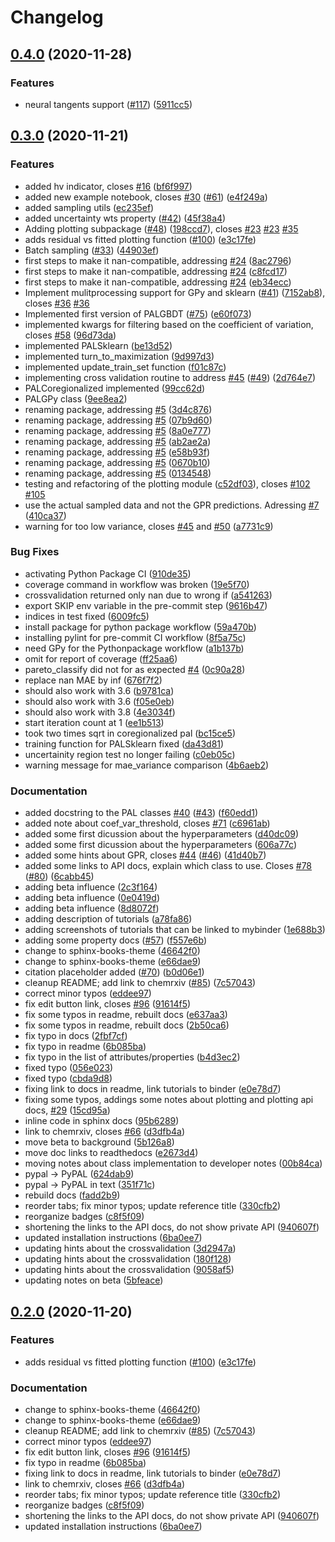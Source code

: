 # Changelog

## [0.4.0](https://www.github.com/kjappelbaum/pyepal/compare/v0.3.0...v0.4.0) (2020-11-28)


### Features

* neural tangents support ([#117](https://www.github.com/kjappelbaum/pyepal/issues/117)) ([5911cc5](https://www.github.com/kjappelbaum/pyepal/commit/5911cc5b7a06d1667f7a879d2fff37ecbdd76c37))

## [0.3.0](https://www.github.com/kjappelbaum/pyepal/compare/v1.0.0...v0.3.0) (2020-11-21)


### Features

* added hv indicator, closes [#16](https://www.github.com/kjappelbaum/pyepal/issues/16) ([bf6f997](https://www.github.com/kjappelbaum/pyepal/commit/bf6f9971bb77560e40da284aa618a661245bb7ee))
* added new example notebook, closes [#30](https://www.github.com/kjappelbaum/pyepal/issues/30) ([#61](https://www.github.com/kjappelbaum/pyepal/issues/61)) ([e4f249a](https://www.github.com/kjappelbaum/pyepal/commit/e4f249ad728375ad9d1694b6896f5be6aae48410))
* added sampling utils ([ec235ef](https://www.github.com/kjappelbaum/pyepal/commit/ec235ef4dc7b10400195e57896c3fa4a4c4cbac0))
* added uncertainty wts property ([#42](https://www.github.com/kjappelbaum/pyepal/issues/42)) ([45f38a4](https://www.github.com/kjappelbaum/pyepal/commit/45f38a4667d0bebbfa431c60fe8b81fbd5616ae5))
* Adding plotting subpackage ([#48](https://www.github.com/kjappelbaum/pyepal/issues/48)) ([198ccd7](https://www.github.com/kjappelbaum/pyepal/commit/198ccd7e5ba7c2f46e2074498bd32eabde66b7f1)), closes [#23](https://www.github.com/kjappelbaum/pyepal/issues/23) [#23](https://www.github.com/kjappelbaum/pyepal/issues/23) [#35](https://www.github.com/kjappelbaum/pyepal/issues/35)
* adds residual vs fitted plotting function ([#100](https://www.github.com/kjappelbaum/pyepal/issues/100)) ([e3c17fe](https://www.github.com/kjappelbaum/pyepal/commit/e3c17fefbc2db3011964a5eee5d061506c4bb776))
* Batch sampling ([#33](https://www.github.com/kjappelbaum/pyepal/issues/33)) ([44903ef](https://www.github.com/kjappelbaum/pyepal/commit/44903ef47f8208b6b140ba2662d4f4a79b8d98b1))
* first steps to make it nan-compatible, addressing [#24](https://www.github.com/kjappelbaum/pyepal/issues/24) ([8ac2796](https://www.github.com/kjappelbaum/pyepal/commit/8ac2796abac91ba12895e7ee69ca6bd7b22cf3d4))
* first steps to make it nan-compatible, addressing [#24](https://www.github.com/kjappelbaum/pyepal/issues/24) ([c8fcd17](https://www.github.com/kjappelbaum/pyepal/commit/c8fcd17ac6944f5336792f8826b3f3e0a1566f2f))
* first steps to make it nan-compatible, addressing [#24](https://www.github.com/kjappelbaum/pyepal/issues/24) ([eb34ecc](https://www.github.com/kjappelbaum/pyepal/commit/eb34eccbdc9803bc9417a4b6917e93d93b3bd9da))
* Implement mulitprocessing support for GPy and sklearn ([#41](https://www.github.com/kjappelbaum/pyepal/issues/41)) ([7152ab8](https://www.github.com/kjappelbaum/pyepal/commit/7152ab8c14830a5e1567caf5bdc13451cadfa12c)), closes [#36](https://www.github.com/kjappelbaum/pyepal/issues/36) [#36](https://www.github.com/kjappelbaum/pyepal/issues/36)
* Implemented first version of PALGBDT ([#75](https://www.github.com/kjappelbaum/pyepal/issues/75)) ([e60f073](https://www.github.com/kjappelbaum/pyepal/commit/e60f07375f5cd5296f4776637641ce498a8f90fe))
* implemented kwargs for filtering based on the coefficient of variation, closes [#58](https://www.github.com/kjappelbaum/pyepal/issues/58) ([96d73da](https://www.github.com/kjappelbaum/pyepal/commit/96d73daba5817b311f2b6f42928ac0e8687597ba))
* implemented PALSklearn ([be13d52](https://www.github.com/kjappelbaum/pyepal/commit/be13d52c3260f2a5d85e85ba6512f9ba0261d511))
* implemented turn_to_maximization ([9d997d3](https://www.github.com/kjappelbaum/pyepal/commit/9d997d3047a0ca5db8b46ea456750f00364e9727))
* implemented update_train_set function ([f01c87c](https://www.github.com/kjappelbaum/pyepal/commit/f01c87cd48eec60703757457b8407208d37b37ae))
* implementing cross validation routine to address [#45](https://www.github.com/kjappelbaum/pyepal/issues/45) ([#49](https://www.github.com/kjappelbaum/pyepal/issues/49)) ([2d764e7](https://www.github.com/kjappelbaum/pyepal/commit/2d764e78185db96be0a9dbcd5cec86ed00e326a0))
* PALCoregionalized implemented ([99cc62d](https://www.github.com/kjappelbaum/pyepal/commit/99cc62d7fe62c95856c78c7b4db110be36ee9e03))
* PALGPy class ([9ee8ea2](https://www.github.com/kjappelbaum/pyepal/commit/9ee8ea22eb0b0e0daa65f168e45bcc497b9e8898))
* renaming package, addressing [#5](https://www.github.com/kjappelbaum/pyepal/issues/5) ([3d4c876](https://www.github.com/kjappelbaum/pyepal/commit/3d4c876e6c7ffff54da5214f2ea5e24e1c042445))
* renaming package, addressing [#5](https://www.github.com/kjappelbaum/pyepal/issues/5) ([07b9d60](https://www.github.com/kjappelbaum/pyepal/commit/07b9d60e715dadaa42dffee5994b30514794f5c9))
* renaming package, addressing [#5](https://www.github.com/kjappelbaum/pyepal/issues/5) ([8a0e777](https://www.github.com/kjappelbaum/pyepal/commit/8a0e7777f64a5d4239a26151aa27607ac669b65a))
* renaming package, addressing [#5](https://www.github.com/kjappelbaum/pyepal/issues/5) ([ab2ae2a](https://www.github.com/kjappelbaum/pyepal/commit/ab2ae2a3d67ca342cffc08c088082ddb0d225e5b))
* renaming package, addressing [#5](https://www.github.com/kjappelbaum/pyepal/issues/5) ([e58b93f](https://www.github.com/kjappelbaum/pyepal/commit/e58b93f529c9ede817f43c5e0682c6bc4e8710f4))
* renaming package, addressing [#5](https://www.github.com/kjappelbaum/pyepal/issues/5) ([0670b10](https://www.github.com/kjappelbaum/pyepal/commit/0670b1072bcc0abb2a7aff361841649a1f2d2176))
* renaming package, addressing [#5](https://www.github.com/kjappelbaum/pyepal/issues/5) ([0134548](https://www.github.com/kjappelbaum/pyepal/commit/0134548e7c1cc30bea1977cb1f1ad49912facbb8))
* testing and refactoring of the plotting module ([c52df03](https://www.github.com/kjappelbaum/pyepal/commit/c52df03a9f89acf0f063b0eb674d2349916c5d06)), closes [#102](https://www.github.com/kjappelbaum/pyepal/issues/102) [#105](https://www.github.com/kjappelbaum/pyepal/issues/105)
* use the actual sampled data and not the GPR predictions. Adressing [#7](https://www.github.com/kjappelbaum/pyepal/issues/7) ([410ca37](https://www.github.com/kjappelbaum/pyepal/commit/410ca378998e87942b6770f2ef1014fa485e7615))
* warning for too low variance, closes [#45](https://www.github.com/kjappelbaum/pyepal/issues/45) and [#50](https://www.github.com/kjappelbaum/pyepal/issues/50) ([a7731c9](https://www.github.com/kjappelbaum/pyepal/commit/a7731c917b146fbb2d9728ecc6c1061a3e574bd0))


### Bug Fixes

* activating Python Package CI ([910de35](https://www.github.com/kjappelbaum/pyepal/commit/910de354aa19578b7efd1643e9f14bd3b98525b1))
* coverage command in workflow was broken ([19e5f70](https://www.github.com/kjappelbaum/pyepal/commit/19e5f7072b1d4f7ab4ab0bc328931483a37b6cab))
* crossvalidation returned only nan due to wrong if ([a541263](https://www.github.com/kjappelbaum/pyepal/commit/a541263f70ffd1a1b8ee418dc11395ee6adca648))
* export SKIP env variable in the pre-commit step ([9616b47](https://www.github.com/kjappelbaum/pyepal/commit/9616b475d7ae2887b8a424ecabb212d49fa56b9c))
* indices in test fixed ([6009fc5](https://www.github.com/kjappelbaum/pyepal/commit/6009fc5765a56d3f8b387ede9a4e08dfe7e70414))
* install package for python package workflow ([59a470b](https://www.github.com/kjappelbaum/pyepal/commit/59a470bbaec06c5aeed270ab01cc1865651b833d))
* installing pylint for pre-commit CI workflow ([8f5a75c](https://www.github.com/kjappelbaum/pyepal/commit/8f5a75c21b431f87ba69de33e0a3ee20d299dbe2))
* need GPy for the Pythonpackage workflow ([a1b137b](https://www.github.com/kjappelbaum/pyepal/commit/a1b137be9d49b496112c131a975cbf6d010994bb))
* omit for report of coverage ([ff25aa6](https://www.github.com/kjappelbaum/pyepal/commit/ff25aa6fea064eb1f741b8d1a6dd5a26296be3bd))
* pareto_classify did not for as expected [#4](https://www.github.com/kjappelbaum/pyepal/issues/4) ([0c90a28](https://www.github.com/kjappelbaum/pyepal/commit/0c90a283193c10b70540fba4cdff3b34cc700695))
* replace nan MAE by inf ([676f7f2](https://www.github.com/kjappelbaum/pyepal/commit/676f7f2d17e8341bb4a59b166c37b2892e69c80c))
* should also work with 3.6 ([b9781ca](https://www.github.com/kjappelbaum/pyepal/commit/b9781cadc4503303f748c74c142039e428a71d8c))
* should also work with 3.6 ([f05e0eb](https://www.github.com/kjappelbaum/pyepal/commit/f05e0eb306e9ab57bfc83132f72ad7cd7131d487))
* should also work with 3.8 ([4e3034f](https://www.github.com/kjappelbaum/pyepal/commit/4e3034f14e1c40508c70db00a884718ce2b35623))
* start iteration count at 1 ([ee1b513](https://www.github.com/kjappelbaum/pyepal/commit/ee1b5130837728be7e38e206350f812974aff2d4))
* took two times sqrt in coregionalized pal ([bc15ce5](https://www.github.com/kjappelbaum/pyepal/commit/bc15ce5476e22d730c07a7988f199aae66203a21))
* training function for PALSklearn fixed ([da43d81](https://www.github.com/kjappelbaum/pyepal/commit/da43d81849a32e07d44eb152c74127432e85d368))
* uncertainity region test no longer failing ([c0eb05c](https://www.github.com/kjappelbaum/pyepal/commit/c0eb05c8ad78d7ebebd1a228e43eb6107fcc93ec))
* warning message for mae_variance comparison ([4b6aeb2](https://www.github.com/kjappelbaum/pyepal/commit/4b6aeb2d09bced9ec8e822ca737f143d7e35b70d))


### Documentation

* added docstring to the PAL classes [#40](https://www.github.com/kjappelbaum/pyepal/issues/40) ([#43](https://www.github.com/kjappelbaum/pyepal/issues/43)) ([f60edd1](https://www.github.com/kjappelbaum/pyepal/commit/f60edd1a259b41fb18ad4d2988d4d6a5c9476616))
* added note about coef_var_threshold, closes [#71](https://www.github.com/kjappelbaum/pyepal/issues/71) ([c6961ab](https://www.github.com/kjappelbaum/pyepal/commit/c6961ab20924bf2b452339793f8e2266e5a49905))
* added some first dicussion about the hyperparameters ([d40dc09](https://www.github.com/kjappelbaum/pyepal/commit/d40dc0933f3519102cb180662244237465bd1570))
* added some first dicussion about the hyperparameters ([606a77c](https://www.github.com/kjappelbaum/pyepal/commit/606a77c66be80c5e74981bcd9c403a71ee2614ad))
* added some hints about GPR, closes [#44](https://www.github.com/kjappelbaum/pyepal/issues/44) ([#46](https://www.github.com/kjappelbaum/pyepal/issues/46)) ([41d40b7](https://www.github.com/kjappelbaum/pyepal/commit/41d40b7f46db8f93c9c15c54ed139e41fa2ce6ca))
* added some links to API docs, explain which class to use. Closes [#78](https://www.github.com/kjappelbaum/pyepal/issues/78) ([#80](https://www.github.com/kjappelbaum/pyepal/issues/80)) ([6cabb45](https://www.github.com/kjappelbaum/pyepal/commit/6cabb452f7d865c244e7b4bb70c8d1a06a9c2acd))
* adding beta influence ([2c3f164](https://www.github.com/kjappelbaum/pyepal/commit/2c3f164ecca305c91af371d3e565902b4d9d10db))
* adding beta influence ([0e0419d](https://www.github.com/kjappelbaum/pyepal/commit/0e0419dfd8ae06455cb8592942d861d0e87c02a4))
* adding beta influence ([8d8072f](https://www.github.com/kjappelbaum/pyepal/commit/8d8072fdad71367bb19d6a5e16cc91a0a6889f38))
* adding description of tutorials ([a78fa86](https://www.github.com/kjappelbaum/pyepal/commit/a78fa86014dc8d56a18a59b197afc794f9ab9a6e))
* adding screenshots of tutorials that can be linked to mybinder ([1e688b3](https://www.github.com/kjappelbaum/pyepal/commit/1e688b39aeb82b5948bff5cc3c63871dbe1f670e))
* adding some property docs ([#57](https://www.github.com/kjappelbaum/pyepal/issues/57)) ([f557e6b](https://www.github.com/kjappelbaum/pyepal/commit/f557e6b594322fbe39e81b9a5e54e677e48f2f9b))
* change to sphinx-books-theme ([46642f0](https://www.github.com/kjappelbaum/pyepal/commit/46642f018a321a9408e278eb28db58d55483f0d7))
* change to sphinx-books-theme ([e66dae9](https://www.github.com/kjappelbaum/pyepal/commit/e66dae9a1e5fcfbd39e03be64c753177b2c8be0b))
* citation placeholder added ([#70](https://www.github.com/kjappelbaum/pyepal/issues/70)) ([b0d06e1](https://www.github.com/kjappelbaum/pyepal/commit/b0d06e1ec3d29cf617d34037511c4bea71a5bf87))
* cleanup README; add link to chemrxiv ([#85](https://www.github.com/kjappelbaum/pyepal/issues/85)) ([7c57043](https://www.github.com/kjappelbaum/pyepal/commit/7c570434f3a66766e9590263e38dde1b3040f7b8))
* correct minor typos ([eddee97](https://www.github.com/kjappelbaum/pyepal/commit/eddee97f355dfcdbb886efc2dfa4f4829552312d))
* fix edit button link, closes [#96](https://www.github.com/kjappelbaum/pyepal/issues/96) ([91614f5](https://www.github.com/kjappelbaum/pyepal/commit/91614f57f7d6eedadac1d54d5d7c66573876d546))
* fix some typos in readme, rebuilt docs ([e637aa3](https://www.github.com/kjappelbaum/pyepal/commit/e637aa319543701b25d4b022bb611d79657ca036))
* fix some typos in readme, rebuilt docs ([2b50ca6](https://www.github.com/kjappelbaum/pyepal/commit/2b50ca65eac9e0256c231596fa1812c9a7bd714e))
* fix typo in docs ([2fbf7cf](https://www.github.com/kjappelbaum/pyepal/commit/2fbf7cf40a726dbea1c549a8c6aed0926e3add14))
* fix typo in readme ([6b085ba](https://www.github.com/kjappelbaum/pyepal/commit/6b085ba2a95e7405cd55b3bbfe48e4b31c676c4a))
* fix typo in the list of attributes/properties ([b4d3ec2](https://www.github.com/kjappelbaum/pyepal/commit/b4d3ec274bed24e30cc7ac02114e8de399222155))
* fixed typo ([056e023](https://www.github.com/kjappelbaum/pyepal/commit/056e023b7b05a4d4ae7d02961f632ed96f977985))
* fixed typo ([cbda9d8](https://www.github.com/kjappelbaum/pyepal/commit/cbda9d8131876eb5ac0e5ff812312da596cb27ec))
* fixing link to docs in readme, link tutorials to binder ([e0e78d7](https://www.github.com/kjappelbaum/pyepal/commit/e0e78d7bf29ac91a1ecc6ca239331b712dcae94f))
* fixing some typos, addings some notes about plotting and plotting api docs, [#29](https://www.github.com/kjappelbaum/pyepal/issues/29) ([15cd95a](https://www.github.com/kjappelbaum/pyepal/commit/15cd95a87edd4a93d9157cf5db367e597242f4ce))
* inline code in sphinx docs ([95b6289](https://www.github.com/kjappelbaum/pyepal/commit/95b6289e2e242137b73cfcf2d028805dfee91d15))
* link to chemrxiv, closes [#66](https://www.github.com/kjappelbaum/pyepal/issues/66) ([d3dfb4a](https://www.github.com/kjappelbaum/pyepal/commit/d3dfb4aacd652b0ddf7115954c63fe50592fd394))
* move beta to background ([5b126a8](https://www.github.com/kjappelbaum/pyepal/commit/5b126a8ee2ba3f76e8cf1c08de4216d226932786))
* move doc links to readthedocs ([e2673d4](https://www.github.com/kjappelbaum/pyepal/commit/e2673d4a119424d677d3ee9e043c17cfcf51b58c))
* moving notes about class implementation to developer notes ([00b84ca](https://www.github.com/kjappelbaum/pyepal/commit/00b84ca432f2c6adbdce28bcfc0c62a907bbbd4d))
* pypal -> PyPAL ([624dab9](https://www.github.com/kjappelbaum/pyepal/commit/624dab999f91665e98f63950e223e78ef0f2e5fb))
* pypal -> PyPAL in text ([351f71c](https://www.github.com/kjappelbaum/pyepal/commit/351f71c4a10ac356796cb00a4ef46bb6426a75cc))
* rebuild docs ([fadd2b9](https://www.github.com/kjappelbaum/pyepal/commit/fadd2b97f064a0062dfdc7105bc291b91eaa181d))
* reorder tabs; fix minor typos; update reference title ([330cfb2](https://www.github.com/kjappelbaum/pyepal/commit/330cfb29cb1fe76922f885b55fc4cf984f8b330a))
* reorganize badges ([c8f5f09](https://www.github.com/kjappelbaum/pyepal/commit/c8f5f09b67c99c111814c73a5c8381e7a21f3d4b))
* shortening the links to the API docs, do not show private API ([940607f](https://www.github.com/kjappelbaum/pyepal/commit/940607ff11f096d31780959393732aed7f9b5320))
* updated installation instructions ([6ba0ee7](https://www.github.com/kjappelbaum/pyepal/commit/6ba0ee7d2fce75bcb1ab75a2cce93febc7c2abed))
* updating hints about the crossvalidation ([3d2947a](https://www.github.com/kjappelbaum/pyepal/commit/3d2947adec1ac4d065dfd982678c1906b0222965))
* updating hints about the crossvalidation ([180f128](https://www.github.com/kjappelbaum/pyepal/commit/180f128d3dbf7139dd1861c9cf4b230d0b271e7b))
* updating hints about the crossvalidation ([9058af5](https://www.github.com/kjappelbaum/pyepal/commit/9058af5df86a5a8f23a830addd0d320b97593964))
* updating notes on beta ([5bfeace](https://www.github.com/kjappelbaum/pyepal/commit/5bfeace8ae73f1afcfbab36a6dac76706cc5b5a0))

## [0.2.0](https://www.github.com/kjappelbaum/pyepal/compare/v0.1.7...v0.2.0) (2020-11-20)


### Features

* adds residual vs fitted plotting function ([#100](https://www.github.com/kjappelbaum/pyepal/issues/100)) ([e3c17fe](https://www.github.com/kjappelbaum/pyepal/commit/e3c17fefbc2db3011964a5eee5d061506c4bb776))


### Documentation

* change to sphinx-books-theme ([46642f0](https://www.github.com/kjappelbaum/pyepal/commit/46642f018a321a9408e278eb28db58d55483f0d7))
* change to sphinx-books-theme ([e66dae9](https://www.github.com/kjappelbaum/pyepal/commit/e66dae9a1e5fcfbd39e03be64c753177b2c8be0b))
* cleanup README; add link to chemrxiv ([#85](https://www.github.com/kjappelbaum/pyepal/issues/85)) ([7c57043](https://www.github.com/kjappelbaum/pyepal/commit/7c570434f3a66766e9590263e38dde1b3040f7b8))
* correct minor typos ([eddee97](https://www.github.com/kjappelbaum/pyepal/commit/eddee97f355dfcdbb886efc2dfa4f4829552312d))
* fix edit button link, closes [#96](https://www.github.com/kjappelbaum/pyepal/issues/96) ([91614f5](https://www.github.com/kjappelbaum/pyepal/commit/91614f57f7d6eedadac1d54d5d7c66573876d546))
* fix typo in readme ([6b085ba](https://www.github.com/kjappelbaum/pyepal/commit/6b085ba2a95e7405cd55b3bbfe48e4b31c676c4a))
* fixing link to docs in readme, link tutorials to binder ([e0e78d7](https://www.github.com/kjappelbaum/pyepal/commit/e0e78d7bf29ac91a1ecc6ca239331b712dcae94f))
* link to chemrxiv, closes [#66](https://www.github.com/kjappelbaum/pyepal/issues/66) ([d3dfb4a](https://www.github.com/kjappelbaum/pyepal/commit/d3dfb4aacd652b0ddf7115954c63fe50592fd394))
* reorder tabs; fix minor typos; update reference title ([330cfb2](https://www.github.com/kjappelbaum/pyepal/commit/330cfb29cb1fe76922f885b55fc4cf984f8b330a))
* reorganize badges ([c8f5f09](https://www.github.com/kjappelbaum/pyepal/commit/c8f5f09b67c99c111814c73a5c8381e7a21f3d4b))
* shortening the links to the API docs, do not show private API ([940607f](https://www.github.com/kjappelbaum/pyepal/commit/940607ff11f096d31780959393732aed7f9b5320))
* updated installation instructions ([6ba0ee7](https://www.github.com/kjappelbaum/pyepal/commit/6ba0ee7d2fce75bcb1ab75a2cce93febc7c2abed))

